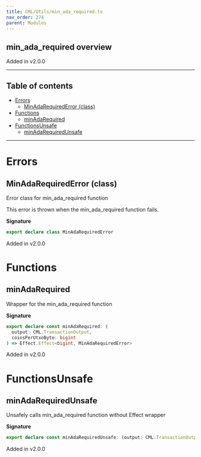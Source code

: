 ```yaml
---
title: CML/Utils/min_ada_required.ts
nav_order: 274
parent: Modules
---
```


## min_ada_required overview

Added in v2.0.0

---

<h2 class="text-delta">Table of contents</h2>

- [Errors](#errors)
  - [MinAdaRequiredError (class)](#minadarequirederror-class)
- [Functions](#functions)
  - [minAdaRequired](#minadarequired)
- [FunctionsUnsafe](#functionsunsafe)
  - [minAdaRequiredUnsafe](#minadarequiredunsafe)

---

# Errors

## MinAdaRequiredError (class)

Error class for min_ada_required function

This error is thrown when the min_ada_required function fails.

**Signature**

```ts
export declare class MinAdaRequiredError
```

Added in v2.0.0

# Functions

## minAdaRequired

Wrapper for the min_ada_required function

**Signature**

```ts
export declare const minAdaRequired: (
  output: CML.TransactionOutput,
  coinsPerUtxoByte: bigint
) => Effect.Effect<bigint, MinAdaRequiredError>
```

Added in v2.0.0

# FunctionsUnsafe

## minAdaRequiredUnsafe

Unsafely calls min_ada_required function without Effect wrapper

**Signature**

```ts
export declare const minAdaRequiredUnsafe: (output: CML.TransactionOutput, coinsPerUtxoByte: bigint) => bigint
```

Added in v2.0.0
